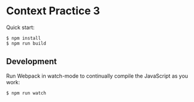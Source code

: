 # Context Practice 3

Quick start:

```
$ npm install
$ npm run build
````

## Development

Run Webpack in watch-mode to continually compile the JavaScript as you work:

```
$ npm run watch
```
